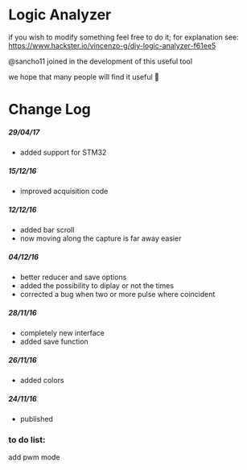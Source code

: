 # Logic Analyzer

if you wish to modify something feel free to do it;
for explanation see: https://www.hackster.io/vincenzo-g/diy-logic-analyzer-f61ee5

@sancho11 joined in the development of this useful tool

we hope that many people will find it useful :grimacing:


# Change Log



##### 29/04/17
- added support for STM32

##### 15/12/16
- improved acquisition code

##### 12/12/16
- added bar scroll
- now moving along the capture is far away easier

##### 04/12/16
- better reducer and save options
- added the possibility to diplay or not the times
- corrected a bug when two or more pulse where coincident

##### 28/11/16
- completely new interface
- added save function

##### 26/11/16
- added colors

##### 24/11/16
- published


### to do list:
add pwm mode
